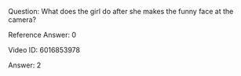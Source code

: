 Question: What does the girl do after she makes the funny face at the camera?

Reference Answer: 0

Video ID: 6016853978

Answer: 2

